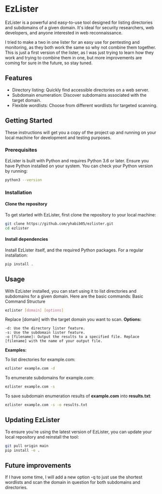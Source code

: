 # EzLister

EzLister is a powerful and easy-to-use tool designed for listing directories and subdomains of a given domain. It's ideal for security researchers, web developers, and anyone interested in web reconnaissance.

I tried to make a two in one lister for an easy use for pentesting and monitoring, as they both work the same so why not combine them together.
This is just a first version of the lister, as I was just trying to learn how they work and trying to combine them in one, but more improvements are coming for sure in the future, so stay tuned.

## Features

- Directory listing: Quickly find accessible directories on a web server.
- Subdomain enumeration: Discover subdomains associated with the target domain.
- Flexible wordlists: Choose from different wordlists for targeted scanning.

## Getting Started

These instructions will get you a copy of the project up and running on your local machine for development and testing purposes.

### Prerequisites

EzLister is built with Python and requires Python 3.6 or later. Ensure you have Python installed on your system. You can check your Python version by running:

```bash
python3 --version
```


### Installation
#### Clone the repository

To get started with EzLister, first clone the repository to your local machine:

```bash
git clone https://github.com/yhabib05/ezlister.git
cd ezlister
``` 

#### Install dependencies

Install EzLister itself, and the required Python packages. For a regular installation:

```bash
pip install .
```

## Usage

With EzLister installed, you can start using it to list directories and subdomains for a given domain. Here are the basic commands:
Basic Command Structure

```bash
ezlister [domain] [options]
```

Replace [domain] with the target domain you want to scan.
**Options:**

    -d: Use the directory lister feature.
    -s: Use the subdomain lister feature.
    -o [filename]: Output the results to a specified file. Replace [filename] with the name of your output file.

**Examples:**

To list directories for example.com:

```bash
ezlister example.com -d
```

To enumerate subdomains for example.com:

```bash
ezlister example.com -s
```

To save subdomain enumeration results of **example.com** into **results.txt**:

```bash
ezlister example.com -s -o results.txt
```

## Updating EzLister

To ensure you're using the latest version of EzLister, you can update your local repository and reinstall the tool:

```bash
git pull origin main
pip install -e .
```

## Future improvements
If I have some time, I will add a new option -q to just use the shortest wordlists and scan the domain in question for both subdomains and directories.
